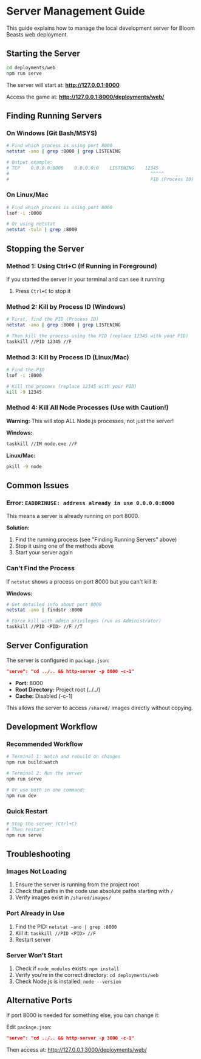 # Server Management Guide

This guide explains how to manage the local development server for Bloom Beasts web deployment.

## Starting the Server

```bash
cd deployments/web
npm run serve
```

The server will start at: **http://127.0.0.1:8000**

Access the game at: **http://127.0.0.1:8000/deployments/web/**

## Finding Running Servers

### On Windows (Git Bash/MSYS)

```bash
# Find which process is using port 8000
netstat -ano | grep :8000 | grep LISTENING

# Output example:
# TCP    0.0.0.0:8000    0.0.0.0:0    LISTENING    12345
#                                                    ^^^^^
#                                                    PID (Process ID)
```

### On Linux/Mac

```bash
# Find which process is using port 8000
lsof -i :8000

# Or using netstat
netstat -tuln | grep :8000
```

## Stopping the Server

### Method 1: Using Ctrl+C (If Running in Foreground)

If you started the server in your terminal and can see it running:
1. Press `Ctrl+C` to stop it

### Method 2: Kill by Process ID (Windows)

```bash
# First, find the PID (Process ID)
netstat -ano | grep :8000 | grep LISTENING

# Then kill the process using the PID (replace 12345 with your PID)
taskkill //PID 12345 //F
```

### Method 3: Kill by Process ID (Linux/Mac)

```bash
# Find the PID
lsof -i :8000

# Kill the process (replace 12345 with your PID)
kill -9 12345
```

### Method 4: Kill All Node Processes (Use with Caution!)

**Warning:** This will stop ALL Node.js processes, not just the server!

**Windows:**
```bash
taskkill //IM node.exe //F
```

**Linux/Mac:**
```bash
pkill -9 node
```

## Common Issues

### Error: `EADDRINUSE: address already in use 0.0.0.0:8000`

This means a server is already running on port 8000.

**Solution:**
1. Find the running process (see "Finding Running Servers" above)
2. Stop it using one of the methods above
3. Start your server again

### Can't Find the Process

If `netstat` shows a process on port 8000 but you can't kill it:

**Windows:**
```bash
# Get detailed info about port 8000
netstat -ano | findstr :8000

# Force kill with admin privileges (run as Administrator)
taskkill //PID <PID> //F //T
```

## Server Configuration

The server is configured in `package.json`:

```json
"serve": "cd ../.. && http-server -p 8000 -c-1"
```

- **Port:** 8000
- **Root Directory:** Project root (../../)
- **Cache:** Disabled (-c-1)

This allows the server to access `/shared/` images directly without copying.

## Development Workflow

### Recommended Workflow

```bash
# Terminal 1: Watch and rebuild on changes
npm run build:watch

# Terminal 2: Run the server
npm run serve

# Or use both in one command:
npm run dev
```

### Quick Restart

```bash
# Stop the server (Ctrl+C)
# Then restart
npm run serve
```

## Troubleshooting

### Images Not Loading

1. Ensure the server is running from the project root
2. Check that paths in the code use absolute paths starting with `/`
3. Verify images exist in `/shared/images/`

### Port Already in Use

1. Find the PID: `netstat -ano | grep :8000`
2. Kill it: `taskkill //PID <PID> //F`
3. Restart server

### Server Won't Start

1. Check if `node_modules` exists: `npm install`
2. Verify you're in the correct directory: `cd deployments/web`
3. Check Node.js is installed: `node --version`

## Alternative Ports

If port 8000 is needed for something else, you can change it:

Edit `package.json`:
```json
"serve": "cd ../.. && http-server -p 3000 -c-1"
```

Then access at: http://127.0.0.1:3000/deployments/web/
